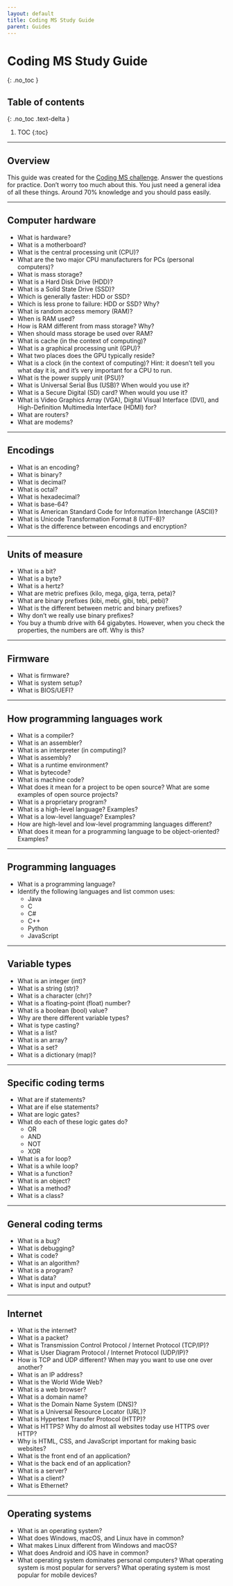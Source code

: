 ```yaml
---
layout: default
title: Coding MS Study Guide
parent: Guides
---
```


# Coding MS Study Guide
{: .no_toc }

## Table of contents
{: .no_toc .text-delta }

1. TOC
{:toc}

---

## Overview

This guide was created for the [Coding MS challenge](https://j-nac.github.io/TSA-Reference/middleschool/coding-ms.html).
Answer the questions for practice.
Don’t worry too much about this. You just need a general idea of all these things. Around 70% knowledge and you should pass easily.

---

## Computer hardware

- What is hardware?
- What is a motherboard?
- What is the central processing unit (CPU)?
- What are the two major CPU manufacturers for PCs (personal computers)?
- What is mass storage?
- What is a Hard Disk Drive (HDD)?
- What is a Solid State Drive (SSD)?
- Which is generally faster: HDD or SSD?
- Which is less prone to failure: HDD or SSD? Why?
- What is random access memory (RAM)?
- When is RAM used?
- How is RAM different from mass storage? Why?
- When should mass storage be used over RAM?
- What is cache (in the context of computing)?
- What is a graphical processing unit (GPU)?
- What two places does the GPU typically reside?
- What is a clock (in the context of computing)? Hint: it doesn’t tell you what day it is, and it’s very important for a CPU to run.
- What is the power supply unit (PSU)?
- What is Universal Serial Bus (USB)? When would you use it?
- What is a Secure Digital (SD) card? When would you use it?
- What is Video Graphics Array (VGA), Digital Visual Interface (DVI), and High-Definition Multimedia Interface (HDMI) for?
- What are routers?
- What are modems?

---

## Encodings

- What is an encoding?
- What is binary?
- What is decimal?
- What is octal?
- What is hexadecimal?
- What is base-64?
- What is American Standard Code for Information Interchange (ASCII)?
- What is Unicode Transformation Format 8 (UTF-8)?
- What is the difference between encodings and encryption?

---

## Units of measure

- What is a bit?
- What is a byte?
- What is a hertz?
- What are metric prefixes (kilo, mega, giga, terra, peta)?
- What are binary prefixes (kibi, mebi, gibi, tebi, pebi)?
- What is the different between metric and binary prefixes?
- Why don’t we really use binary prefixes?
- You buy a thumb drive with 64 gigabytes. However, when you check the properties, the numbers are off. Why is this?

---

## Firmware

- What is firmware?
- What is system setup?
- What is BIOS/UEFI?

---

## How programming languages work

- What is a compiler?
- What is an assembler?
- What is an interpreter (in computing)?
- What is assembly?
- What is a runtime environment?
- What is bytecode?
- What is machine code?
- What does it mean for a project to be open source? What are some examples of open source projects?
- What is a proprietary program?
- What is a high-level language? Examples?
- What is a low-level language? Examples?
- How are high-level and low-level programming languages different?
- What does it mean for a programming language to be object-oriented? Examples?

---

## Programming languages

- What is a programming language?
- Identify the following languages and list common uses:
  - Java
  - C
  - C#
  - C++
  - Python
  - JavaScript

---

## Variable types

- What is an integer (int)?
- What is a string (str)?
- What is a character (chr)?
- What is a floating-point (float) number?
- What is a boolean (bool) value?
- Why are there different variable types?
- What is type casting?
- What is a list?
- What is an array?
- What is a set?
- What is a dictionary (map)?

---

## Specific coding terms

- What are if statements?
- What are if else statements?
- What are logic gates?
- What do each of these logic gates do?
  - OR
  - AND
  - NOT
  - XOR
- What is a for loop?
- What is a while loop?
- What is a function?
- What is an object?
- What is a method?
- What is a class?

---

## General coding terms

- What is a bug?
- What is debugging?
- What is code?
- What is an algorithm?
- What is a program?
- What is data?
- What is input and output?

---

## Internet

- What is the internet?
- What is a packet?
- What is Transmission Control Protocol / Internet Protocol (TCP/IP)?
- What is User Diagram Protocol / Internet Protocol (UDP/IP)?
- How is TCP and UDP different? When may you want to use one over another?
- What is an IP address?
- What is the World Wide Web?
- What is a web browser?
- What is a domain name?
- What is the Domain Name System (DNS)?
- What is a Universal Resource Locator (URL)?
- What is Hypertext Transfer Protocol (HTTP)?
- What is HTTPS? Why do almost all websites today use HTTPS over HTTP?
- Why is HTML, CSS, and JavaScript important for making basic websites?
- What is the front end of an application?
- What is the back end of an application?
- What is a server?
- What is a client?
- What is Ethernet?

---

## Operating systems

- What is an operating system?
- What does Windows, macOS, and Linux have in common?
- What makes Linux different from Windows and macOS?
- What does Android and iOS have in common?
- What operating system dominates personal computers? What operating system is most popular for servers? What operating system is most popular for mobile devices?
